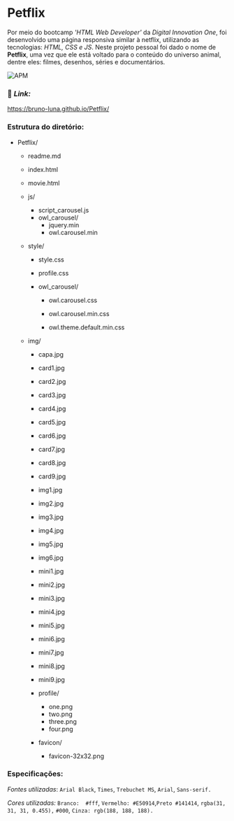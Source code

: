 # **Petflix** 

Por meio do bootcamp *'HTML Web Developer'* da *Digital Innovation One*, foi desenvolvido uma página responsiva similar à netflix, utilizando as tecnologias: _HTML, CSS e JS_. Neste projeto pessoal foi dado o nome de **Petflix**, uma vez que ele está voltado para o conteúdo do universo animal, dentre eles: filmes, desenhos, séries e documentários. 

![APM](https://img.shields.io/apm/l/vim-mode?color=blue)

### :tada:  *Link:*

https://bruno-luna.github.io/Petflix/ 

### Estrutura do diretório: 

 - Petflix/

    - readme.md

    - index.html
    - movie.html
    - js/
      - script_carousel.js
      - owl_carousel/
        - jquery.min
        - owl.carousel.min

    - style/

      - style.css

      - profile.css 

      - owl_carousel/

        - owl.carousel.css

        - owl.carousel.min.css
        - owl.theme.default.min.css

     - img/

       - capa.jpg
       - card1.jpg
       - card2.jpg
       - card3.jpg
       - card4.jpg
       - card5.jpg
       - card6.jpg
       - card7.jpg
       - card8.jpg
       - card9.jpg
       - img1.jpg
       - img2.jpg
       - img3.jpg
       - img4.jpg
       - img5.jpg
       - img6.jpg
       - mini1.jpg
       - mini2.jpg
       - mini3.jpg
       - mini4.jpg
       - mini5.jpg
       - mini6.jpg
       - mini7.jpg
       - mini8.jpg
       - mini9.jpg
       
        - profile/
           - one.png
           - two.png
           - three.png
           -  four.png
       
       - favicon/
         - favicon-32x32.png

### Especificações:

  *Fontes utilizadas*: `Arial Black`, `Times`, `Trebuchet MS`, `Arial`, `Sans-serif.`

 *Cores utilizadas:* `Branco:  #fff`, `Vermelho: #E50914`,`Preto #141414`, `rgba(31, 31, 31, 0.455),` `#000`, `Cinza: rgb(188, 188, 188).`



